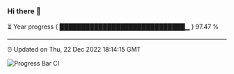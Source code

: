 ### Hi there 👋

⏳ Year progress { █████████████████████████████▁ } 97.47 %

---

⏰ Updated on Thu, 22 Dec 2022 18:14:15 GMT

![Progress Bar CI](https://github.com/liununu/liununu/workflows/Progress%20Bar%20CI/badge.svg)

